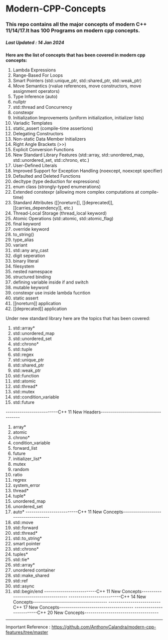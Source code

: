 # Modern-CPP-Concepts
### This repo contains all the major concepts of modern C++ 11/14/17.It has 100 Programs on modern cpp concepts.
##### Last Updated : 14 Jan 2024
**Here are the list of concepts that has been covered in modern cpp concepts:**

1. Lambda Expressions
2. Range-Based For Loops
3. Smart Pointers (std::unique_ptr, std::shared_ptr, std::weak_ptr)
4. Move Semantics (rvalue references, move constructors, move assignment operators)
5. Type Inference (auto)
6. nullptr
7. std::thread and Concurrency
8. constexpr
9. Initialization Improvements (uniform initialization, initializer lists)
10. Variadic Templates
11. static_assert (compile-time assertions)
12. Delegating Constructors
13. Non-static Data Member Initializers
14. Right Angle Brackets (>>)
15. Explicit Conversion Functions
16. New Standard Library Features (std::array, std::unordered_map, std::unordered_set, std::chrono, etc.)
17. User-Defined Literals
18. Improved Support for Exception Handling (noexcept, noexcept specifier)
19. Defaulted and Deleted Functions
20. decltype (type deduction for expressions)
21. enum class (strongly-typed enumerations)
22. Extended constexpr (allowing more complex computations at compile-time)
23. Standard Attributes ([[noreturn]], [[deprecated]], [[carries_dependency]], etc.)
24. Thread-Local Storage (thread_local keyword)
25. Atomic Operations (std::atomic, std::atomic_flag)
26. final keyword
27. override keyword
28. to_string()
29. type_alias
30. variant
31. std::any any_cast
32. digit seperation
33. binary literal
34. filesystem
35. nested namespace
36. structured binding
37. defining variable inside if and switch 
38. mutable keyword
39. constexpr use inside lambda fucntion
40. static assert
41. [[noreturn]] application 
42. [[deprecated]] application


Under new standard library here are the topics that has been covered:

1.  std::array*
2.  std::unordered_map
3.  std::unordered_set
4.  std::chrono*
5.  std::tuple
6.  std::regex
7.  std::unique_ptr
8.  std::shared_ptr
9.  std::weak_ptr
10. std::function
11. std::atomic
12. std::thread*
13. std::mutex
14. std::condition_variable
15. std::future

--------------------------C++ 11 New Headers-------------------------------------
1. array*
2. atomic
3. chrono*
4. condition_variable
5. forward_list
6. future
7. initializer_list*
8. mutex
9. random
10. ratio
11. regrex
12. system_error
13. thread*
14. tuple*
15. unordered_map
16. unordered_set
17. auto*
--------------------------C++ 11 New Concepts-------------------------------------
1. std::move
2. std::forward
3. std::thread*
4. std::to_string*
5. smart pointer
6. std::chrono*
7. tuples*
8. std::tie*
9. std::array*
10. unordered container
11. std::make_shared
12. std::ref
13. std::async
14. std::begin/end
--------------------------C++ 11 New Concepts-------------------------------------
--------------------------C++ 14 New Concepts-------------------------------------
--------------------------C++ 17 New Concepts-------------------------------------
--------------------------C++ 20 New Concepts-------------------------------------

----------------------------------------------------------------------------------
Important Reference : https://github.com/AnthonyCalandra/modern-cpp-features/tree/master



